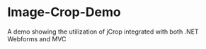 Image-Crop-Demo
===============

A demo showing the utilization of jCrop integrated with both .NET Webforms and MVC
